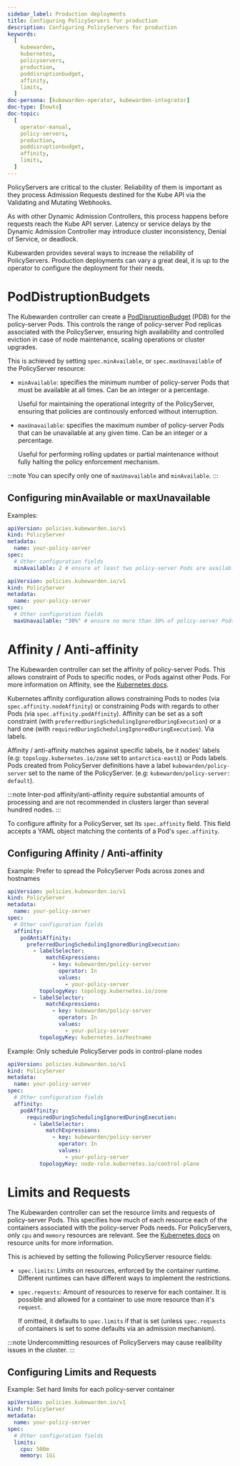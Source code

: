 ```yaml
---
sidebar_label: Production deployments
title: Configuring PolicyServers for production
description: Configuring PolicyServers for production
keywords:
  [
    kubewarden,
    kubernetes,
    policyservers,
    production,
    poddisruptionbudget,
    affinity,
    limits,
  ]
doc-persona: [kubewarden-operator, kubewarden-integrator]
doc-type: [howto]
doc-topic:
  [
    operator-manual,
    policy-servers,
    production,
    poddisruptionbudget,
    affinity,
    limits,
  ]
---
```


PolicyServers are critical to the cluster. Reliability of them is important as
they process Admission Requests destined for the Kube API via the Validating and
Mutating Webhooks.

As with other Dynamic Admission Controllers, this process happens before
requests reach the Kube API server. Latency or service delays by
the Dynamic Admission Controller may introduce cluster inconsistency,
Denial of Service, or deadlock.

Kubewarden provides several ways to increase the reliability of PolicyServers.
Production deployments can vary a great deal, it is up to the operator to configure the deployment for their needs.

# PodDistruptionBudgets

The Kubewarden controller can create a
[PodDisruptionBudget](https://kubernetes.io/docs/tasks/run-application/configure-pdb/)
(PDB) for the policy-server Pods. This controls the range of policy-server
Pod replicas associated with the PolicyServer, ensuring high availability
and controlled eviction in case of node maintenance, scaling operations or
cluster upgrades.

This is achieved by setting `spec.minAvailable`, or `spec.maxUnavailable` of the
PolicyServer resource:

- `minAvailable`: specifies the minimum number of policy-server Pods
  that must be available at all times. Can be an integer or a percentage.

  Useful for maintaining the operational integrity of the PolicyServer,
  ensuring that policies are continously enforced without interruption.

- `maxUnavailable`: specifies the maximum number of policy-server Pods that can
  be unavailable at any given time. Can be an integer or a percentage.

  Useful for performing rolling updates or partial maintenance without fully
  halting the policy enforcement mechanism.

:::note
You can specify only one of `maxUnavailable` and `minAvailable`.
:::

## Configuring minAvailable or maxUnavailable

Examples:

```yaml
apiVersion: policies.kubewarden.io/v1
kind: PolicyServer
metadata:
  name: your-policy-server
spec:
  # Other configuration fields
  minAvailable: 2 # ensure at least two policy-server Pods are available at all times
```

```yaml
apiVersion: policies.kubewarden.io/v1
kind: PolicyServer
metadata:
  name: your-policy-server
spec:
  # Other configuration fields
  maxUnavailable: "30%" # ensure no more than 30% of policy-server Pods are unavailable at all times
```

# Affinity / Anti-affinity

The Kubewarden controller can set the affinity of policy-server Pods. This
allows constraint of Pods to specific nodes, or Pods against other Pods. For
more information on Affinity, see the [Kubernetes
docs](https://kubernetes.io/docs/concepts/scheduling-eviction/assign-pod-node/#affinity-and-anti-affinity).

Kubernetes affinity configuration allows constraining Pods to nodes (via
`spec.affinity.nodeAffinity`) or constraining Pods with regards to other Pods
(via `spec.affinity.podAffinity`). Affinity can be set as a soft constraint
(with `preferredDuringSchedulingIgnoredDuringExecution`) or a hard one (with
`requiredDuringSchedulingIgnoredDuringExecution`). Via labels.

Affinity / anti-affinity matches against specific labels, be it nodes' labels
(e.g: `topology.kubernetes.io/zone` set to `antarctica-east1`) or Pods labels.
Pods created from PolicyServer definitions have a label
`kubewarden/policy-server` set to the name of the PolicyServer. (e.g:
`kubewarden/policy-server: default`).

:::note
Inter-pod affinity/anti-affinity require substantial amounts of processing and
are not recommended in clusters larger than several hundred nodes.
:::

To configure affinity for a PolicyServer, set its `spec.affinity` field. This
field accepts a YAML object matching the contents of a Pod's `spec.affinity`.

## Configuring Affinity / Anti-affinity

Example: Prefer to spread the PolicyServer Pods across zones and hostnames

```yaml
apiVersion: policies.kubewarden.io/v1
kind: PolicyServer
metadata:
  name: your-policy-server
spec:
  # Other configuration fields
  affinity:
    podAntiAffinity:
      preferredDuringSchedulingIgnoredDuringExecution:
        - labelSelector:
            matchExpressions:
              - key: kubewarden/policy-server
                operator: In
                values:
                  - your-policy-server
          topologyKey: topology.kubernetes.io/zone
        - labelSelector:
            matchExpressions:
              - key: kubewarden/policy-server
                operator: In
                values:
                  - your-policy-server
          topologyKey: kubernetes.io/hostname
```

Example: Only schedule PolicyServer pods in control-plane nodes

```yaml
apiVersion: policies.kubewarden.io/v1
kind: PolicyServer
metadata:
  name: your-policy-server
spec:
  # Other configuration fields
  affinity:
    podAffinity:
      requiredDuringSchedulingIgnoredDuringExecution:
        - labelSelector:
            matchExpressions:
              - key: kubewarden/policy-server
                operator: In
                values:
                  - your-policy-server
          topologyKey: node-role.kubernetes.io/control-plane
```

# Limits and Requests

The Kubewarden controller can set the resource limits and requests of
policy-server Pods. This specifies how much of each resource each of the
containers associated with the policy-server Pods needs. For PolicyServers,
only `cpu` and `memory` resources are relevant. See the [Kubernetes
docs](https://kubernetes.io/docs/concepts/configuration/manage-resources-containers/#resource-units-in-kubernetes)
on resource units for more information.

This is achieved by setting the following PolicyServer resource fields:

- `spec.limits`: Limits on resources, enforced by the container runtime.
  Different runtimes can have different ways to implement the restrictions.
- `spec.requests`: Amount of resources to reserve for each container. It is
  possible and allowed for a container to use more resource than it's `request`.

  If omitted, it defaults to `spec.limits` if that is set (unless
  `spec.requests` of containers is set to some defaults via an admission
  mechanism).

:::note
Undercommitting resources of PolicyServers may cause realibility issues in the
cluster.
:::

## Configuring Limits and Requests

Example: Set hard limits for each policy-server container

```yaml
apiVersion: policies.kubewarden.io/v1
kind: PolicyServer
metadata:
  name: your-policy-server
spec:
  # Other configuration fields
  limits:
    cpu: 500m
    memory: 1Gi
```
